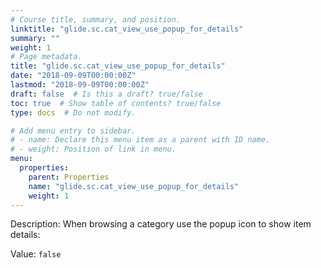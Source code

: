 ```yaml
---
# Course title, summary, and position.
linktitle: "glide.sc.cat_view_use_popup_for_details"
summary: ""
weight: 1
# Page metadata.
title: "glide.sc.cat_view_use_popup_for_details"
date: "2018-09-09T00:00:00Z"
lastmod: "2018-09-09T00:00:00Z"
draft: false  # Is this a draft? true/false
toc: true  # Show table of contents? true/false
type: docs  # Do not modify.

# Add menu entry to sidebar.
# - name: Declare this menu item as a parent with ID name.
# - weight: Position of link in menu.
menu:
  properties:
    parent: Properties
    name: "glide.sc.cat_view_use_popup_for_details"
    weight: 1
---
```


Description: When browsing a category use the popup icon to show item details:


Value: `false`